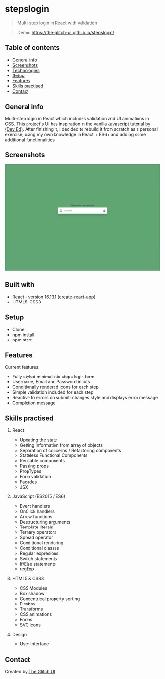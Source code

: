 # stepslogin
> Multi-step login in React with validation

> Demo: https://the-glitch-ui.github.io/stepslogin/

## Table of contents

- [General info](#general-info)
- [Screenshots](#screenshots)
- [Technologies](#technologies)
- [Setup](#setup)
- [Features](#features)
- [Skills practised](#skills)
- [Contact](#contact)

## General info

Multi-step login in React which includes validation and UI animations in CSS.
This project's UI has inspiration in the vanilla Javascript tutorial by [(Dev Ed)](https://developedbyed.com/).
After finishing it, I decided to rebuild it from scratch as a personal exercise, using my own knowledge in React + ES6+ and adding some additional functionalities.

## Screenshots

![Steps Login](https://github.com/the-glitch-ui/stepslogin/blob/gh-pages/img_loginscreen.jpg)

## Built with

- React - version 16.13.1 [(create-react-app)](https://github.com/facebook/create-react-app)
- HTML5, CSS3

## Setup

- Clone
- npm install
- npm start

## Features

Current features:

- Fully styled minimalistic steps login form
- Username, Email and Password inputs
- Conditionally rendered icons for each step
- Simple validation included for each step
- Reactive to errors on submit: changes style and displays error message
- Completion message

## Skills practised

1. React

   - Updating the state
   - Getting information from array of objects
   - Separation of concerns / Refactoring components
   - Stateless Functional Components
   - Reusable components
   - Passing props
   - PropTypes
   - Form validation
   - Facades
   - JSX

2. JavaScript (ES2015 / ES6)

   - Event handlers
   - OnClick handlers
   - Arrow functions
   - Destructuring arguments
   - Template literals
   - Ternary operators
   - Spread operator
   - Conditional rendering
   - Conditional classes
   - Regular expresions
   - Switch statements
   - If/Else statements
   - regExp

3. HTML5 & CSS3

   - CSS Modules
   - Box shadow
   - Concentrical property sorting
   - Flexbox
   - Transforms
   - CSS animations
   - Forms
   - SVG icons

4. Design
   - User Interface

## Contact

Created by [The Glitch UI](https://github.com/the-glitch-ui)
